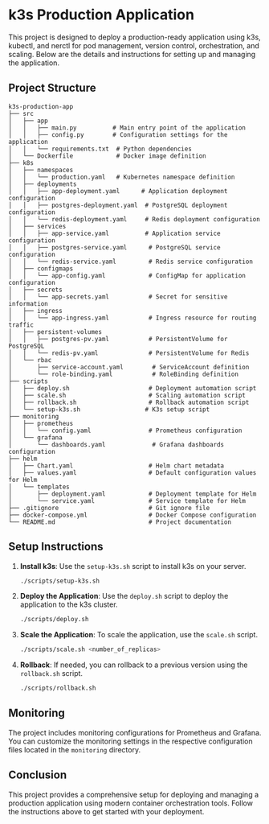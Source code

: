 # k3s Production Application

This project is designed to deploy a production-ready application using k3s, kubectl, and nerctl for pod management, version control, orchestration, and scaling. Below are the details and instructions for setting up and managing the application.

## Project Structure

```
k3s-production-app
├── src
│   ├── app
│   │   ├── main.py          # Main entry point of the application
│   │   ├── config.py        # Configuration settings for the application
│   │   └── requirements.txt  # Python dependencies
│   └── Dockerfile            # Docker image definition
├── k8s
│   ├── namespaces
│   │   └── production.yaml   # Kubernetes namespace definition
│   ├── deployments
│   │   ├── app-deployment.yaml      # Application deployment configuration
│   │   ├── postgres-deployment.yaml  # PostgreSQL deployment configuration
│   │   └── redis-deployment.yaml     # Redis deployment configuration
│   ├── services
│   │   ├── app-service.yaml          # Application service configuration
│   │   ├── postgres-service.yaml      # PostgreSQL service configuration
│   │   └── redis-service.yaml         # Redis service configuration
│   ├── configmaps
│   │   └── app-config.yaml            # ConfigMap for application configuration
│   ├── secrets
│   │   └── app-secrets.yaml           # Secret for sensitive information
│   ├── ingress
│   │   └── app-ingress.yaml           # Ingress resource for routing traffic
│   ├── persistent-volumes
│   │   ├── postgres-pv.yaml           # PersistentVolume for PostgreSQL
│   │   └── redis-pv.yaml              # PersistentVolume for Redis
│   └── rbac
│       ├── service-account.yaml        # ServiceAccount definition
│       └── role-binding.yaml           # RoleBinding definition
├── scripts
│   ├── deploy.sh                      # Deployment automation script
│   ├── scale.sh                       # Scaling automation script
│   ├── rollback.sh                    # Rollback automation script
│   └── setup-k3s.sh                  # K3s setup script
├── monitoring
│   ├── prometheus
│   │   └── config.yaml                # Prometheus configuration
│   └── grafana
│       └── dashboards.yaml             # Grafana dashboards configuration
├── helm
│   ├── Chart.yaml                     # Helm chart metadata
│   ├── values.yaml                    # Default configuration values for Helm
│   └── templates
│       ├── deployment.yaml            # Deployment template for Helm
│       └── service.yaml               # Service template for Helm
├── .gitignore                         # Git ignore file
├── docker-compose.yml                 # Docker Compose configuration
└── README.md                          # Project documentation
```

## Setup Instructions

1. **Install k3s**: Use the `setup-k3s.sh` script to install k3s on your server.
   ```bash
   ./scripts/setup-k3s.sh
   ```

2. **Deploy the Application**: Use the `deploy.sh` script to deploy the application to the k3s cluster.
   ```bash
   ./scripts/deploy.sh
   ```

3. **Scale the Application**: To scale the application, use the `scale.sh` script.
   ```bash
   ./scripts/scale.sh <number_of_replicas>
   ```

4. **Rollback**: If needed, you can rollback to a previous version using the `rollback.sh` script.
   ```bash
   ./scripts/rollback.sh
   ```

## Monitoring

The project includes monitoring configurations for Prometheus and Grafana. You can customize the monitoring settings in the respective configuration files located in the `monitoring` directory.

## Conclusion

This project provides a comprehensive setup for deploying and managing a production application using modern container orchestration tools. Follow the instructions above to get started with your deployment.